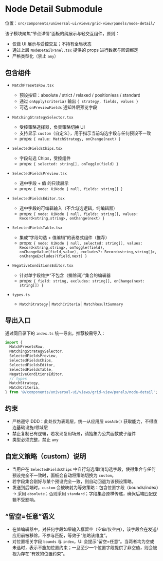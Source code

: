 # Node Detail Submodule

位置：`src/components/universal-ui/views/grid-view/panels/node-detail/`

该子模块聚焦“节点详情”面板的纯展示与轻交互组件，原则：
- 仅做 UI 展示与受控交互；不持有全局状态
- 通过上层 `NodeDetailPanel.tsx` 提供的 props 进行数据与回调绑定
- 严格类型化（禁止 `any`）

## 包含组件

- `MatchPresetsRow.tsx`
  - 预设按钮：absolute / strict / relaxed / positionless / standard
  - 通过 `onApply(criteria)` 输出 `{ strategy, fields, values }`
  - 可选 `onPreviewFields` 通知外层预览字段

- `MatchingStrategySelector.tsx`
  - 受控策略选择器，负责策略切换 UI
  - 支持显示 `custom`（自定义），用于指示当前勾选字段与任何预设不一致
  - props: `{ value: MatchStrategy, onChange(next) }`

- `SelectedFieldsChips.tsx`
  - 字段勾选 Chips，受控组件
  - props: `{ selected: string[], onToggle(field) }`

- `SelectedFieldsPreview.tsx`
  - 选中字段 + 值 的只读展示
  - props: `{ node: UiNode | null, fields: string[] }`

- `SelectedFieldsEditor.tsx`
  - 选中字段的可编辑输入（不含勾选逻辑，纯编辑器）
  - props: `{ node: UiNode | null, fields: string[], values: Record<string,string>, onChange(next) }`

- `SelectedFieldsTable.tsx`
  - 集成“字段勾选 + 值编辑”的表格式组件（推荐）
  - props: `{ node: UiNode | null, selected: string[], values: Record<string,string>, onToggle(field), onChangeValue(field,value), excludes?: Record<string,string[]>, onChangeExcludes?(field,next) }`

- `NegativeConditionsEditor.tsx`
  - 针对单字段维护“不包含（排除词）”集合的编辑器
  - props: `{ field: string, excludes: string[], onChange(next: string[]) }`

- `types.ts`
  - `MatchStrategy` | `MatchCriteria` | `MatchResultSummary`

## 导出入口

通过同目录下的 `index.ts` 统一导出，推荐按需导入：

```ts
import {
  MatchPresetsRow,
  MatchingStrategySelector,
  SelectedFieldsPreview,
  SelectedFieldsChips,
  SelectedFieldsEditor,
  SelectedFieldsTable,
  NegativeConditionsEditor,
  // types
  MatchStrategy,
  MatchCriteria,
} from '@/components/universal-ui/views/grid-view/panels/node-detail';
```

## 约束

- 严格遵守 DDD：此处仅为表现层，统一从应用层 `useAdb()` 获取能力，不得直连基础设施/领域层
- 禁止复制已有逻辑，若发现复用场景，请抽象为公共函数或子组件
- 类型必须完整，禁止 `any`

## 自定义策略（custom）说明

- 当用户在 `SelectedFieldsChips` 中自行勾选/取消勾选字段，使得集合与任何预设完全不一致时，面板会自动将策略切换为 `custom`。
- 若字段集合刚好与某个预设完全一致，则自动回退为该预设策略。
- 发送到后端时，`custom` 会被映射为等效策略：包含位置字段（bounds/index）→ 采用 `absolute`；否则采用 `standard`；字段集合原样传递，确保后端匹配逻辑不受影响。

## “留空=任意”语义

- 在值编辑器中，对任何字段如果输入框留空（空串/仅空白），该字段会在发送/应用前被移除，不参与匹配，等效于“忽略该维度”。
- 对位置相关字段 `bounds` 与 `index`，UI 会提示“留空=任意”。当两者均为空或未选时，表示不施加位置约束；一旦至少一个位置字段提供了非空值，则会被视为存在“有效的位置约束”。
